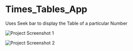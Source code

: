 # Times_Tables_App
Uses Seek bar to display the Table of a particular Number



![Project Screenshot 1](https://user-images.githubusercontent.com/48478876/70375111-1e867e80-1920-11ea-93a8-a8b85713ed10.jpeg)

![Project Screenshot 2](https://user-images.githubusercontent.com/48478876/70375119-2e9e5e00-1920-11ea-96ab-d4301ee8fffc.jpeg)







